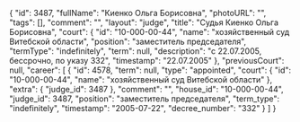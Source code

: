 {
    "id": 3487,
    "fullName": "Киенко Ольга Борисовна",
    "photoURL": "",
    "tags": [],
    "comment": "",
    "layout": "judge",
    "title": "Судья Киенко Ольга Борисовна",
    "court": {
        "id": "10-000-00-44",
        "name": "хозяйственный суд Витебской области",
        "position": "заместитель председателя",
        "termType": "indefinitely",
        "term": null,
        "description": "c 22.07.2005, бессрочно, по указу 332",
        "timestamp": "22.07.2005"
    },
    "previousCourt": null,
    "career": [
        {
            "id": 4578,
            "term": null,
            "type": "appointed",
            "court": {
                "id": "10-000-00-44",
                "name": "хозяйственный суд Витебской области"
            },
            "extra": {
                "judge_id": 3487
            },
            "comment": "",
            "house_id": "10-000-00-44",
            "judge_id": 3487,
            "position": "заместитель председателя",
            "term_type": "indefinitely",
            "timestamp": "2005-07-22",
            "decree_number": "332"
        }
    ]
}